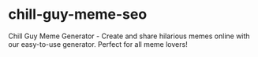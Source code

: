# chill-guy-meme-seo
Chill Guy Meme Generator - Create and share hilarious memes online with our easy-to-use generator. Perfect for all meme lovers!
